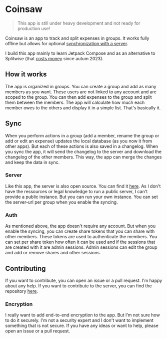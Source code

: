 # Coinsaw

> This app is still under heavy development and not ready for production use!

Coinsaw is an app to track and split expenses in groups. It works fully offline but allows for
optional [synchronization with a server](https://github.com/Importantus/coinsaw-backend).

I build this app mainly to learn Jetpack Compose and as an alternative to Splitwise (that [costs
money](https://feedback.splitwise.com/knowledgebase/articles/2010350-why-am-i-seeing-an-expense-limit) since
autum 2023). 

## How it works

The app is organized in groups. You can create a group and add as many members as you want. These users are not linked to any account and are scoped to the group. You can then add expenses to the group and split them between the members. The app will calculate how much each member owes to the others and display it in a simple list. That's basically it.

## Sync

When you perform actions in a group (add a member, rename the group or add or edit an expense) updates the local database (as you now it from other apps). But each of these actions is also saved in a changelog. When you sync the app, it will send the changelog to the server and download the changelog of the other members. This way, the app can merge the changes and keep the data in sync.

### Server

Like this app, the server is also open source. You can find it [here](https://github.com/Importantus/coinsaw-backend). As I don't have the ressources or legal knowledge to run a public server, I can't provide a public instance. But you can run your own instance. You can set the server-url per group when you enable the syncing. 

### Auth

As mentioned above, the app doesn't require any account. But when you enable the syncing, you can create share tokens that you can share with other members. These tokens are used to authenticate the members. You can set per share token how often it can be used and if the sessions that are created with it are admin sessions. Admin sessions can edit the group and add or remove shares and other sessions.

## Contributing

If you want to contribute, you can open an issue or a pull request. I'm happy about any help. If you want to contribute to the server, you can find the repository [here](https://github.com/Importantus/coinsaw-backend). 

### Encryption

I really want to add end-to-end encryption to the app. But I'm not sure how to do it securely. I'm not a security expert and I don't want to implement something that is not secure. If you have any ideas or want to help, please open an issue or a pull request.